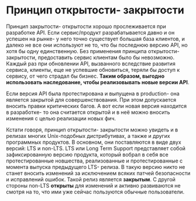 # Принцип открытости- закрытости

Принцип закрытости- открытости хорошо прослеживается при разработке API. Если
сервис/продукт разрабатывается давно и он успешен на рынке- у него точно
существует большая база клиентов, и далеко не все они используют не то, что бы
последнюю версию API, но хотя бы одну единственную. Без применения принципа
открытости-закрытости, предоставить сервис клиентам было бы невозможно. Каждый
раз при обновлении API, вызванного вследствие развития сервиса, клиенты, еще не
успевшие обновиться, теряли бы доступ к сервису, от чего страдал бы бизнес.
**Таким образом, выгодно использовать наследование, чтобы реализовывать новые
версии API**.

Если версия API была протестирована и выпущена в production- она является
закрытой для совершенствования. При этом допускается вносить правки критических
багов. А вот если новая версия находится в разработке- то она считается открытой
и в неё можно вносить изменения с целью реализации новых фич.

Кстати говоря, принцип открытости- закрытости можно увидеть и в релизах многих
Unix-подобных дистрибутивах, а также и других программных продуктов. В основном,
они поставляются в виде двух версий: LTS и non-LTS. LTS или Long Term Support
представляет собой зафиксированную версию продукта, который вобрал в себя все
протестированные новшества, реализованные и протестированные с момента выпуска
предыдущего LTS- релиза. В такую версию никто не станет вносить изменений за
исключением всяких патчей безопасности и исправлений ошибок. Такой релиз
является **закрытым**. С другой стороны non-LTS **открыты** для изменений и
активно развиваются не смотря на то, что ими уже сейчас пользуются обычные
пользователи.
